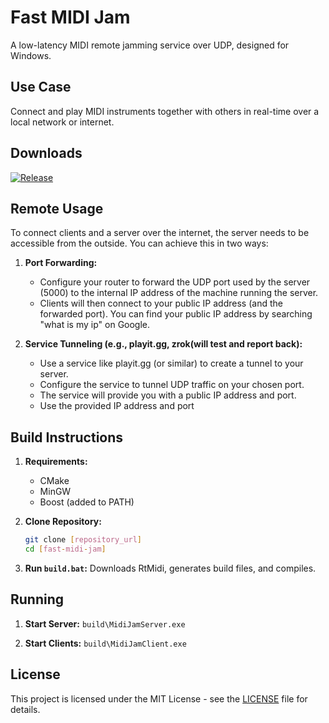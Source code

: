 # Fast MIDI Jam

A low-latency MIDI remote jamming service over UDP, designed for Windows.

## Use Case

Connect and play MIDI instruments together with others in real-time over a local network or internet.

## Downloads

[![Release](https://img.shields.io/github/release/serifpersia/fast-midi-jam.svg?style=flat-square)](https://github.com/serifpersia/fast-midi-jam/releases)

## Remote Usage

To connect clients and a server over the internet, the server needs to be accessible from the outside. You can achieve this in two ways:

1.  **Port Forwarding:**
    *   Configure your router to forward the UDP port used by the server (5000) to the internal IP address of the machine running the server.
    *   Clients will then connect to your public IP address (and the forwarded port). You can find your public IP address by searching "what is my ip" on Google.

2.  **Service Tunneling (e.g., playit.gg, zrok(will test and report back):**
    *   Use a service like playit.gg (or similar) to create a tunnel to your server.
    *   Configure the service to tunnel UDP traffic on your chosen port.
    *   The service will provide you with a public IP address and port.
    *   Use the provided IP address and port

## Build Instructions

1.  **Requirements:**
    *   CMake
    *   MinGW
    *   Boost (added to PATH)

2.  **Clone Repository:**
    ```bash
    git clone [repository_url]
    cd [fast-midi-jam]
    ```

3.  **Run `build.bat`:** Downloads RtMidi, generates build files, and compiles.

## Running

1.  **Start Server:** `build\MidiJamServer.exe`

2.  **Start Clients:** `build\MidiJamClient.exe`

## License

This project is licensed under the MIT License - see the [LICENSE](LICENSE) file for details.

